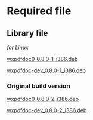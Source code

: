 # Required file #

## Library file ##
_for Linux_

[wxpdfdoc0\_0.8.0-1\_i386.deb](http://cid-80c55e9b203c084c.skydrive.live.com/self.aspx/Library/wxpdfdoc0|_0.8.0-1|_i386.deb)

[wxpdfdoc-dev\_0.8.0-1\_i386.deb](http://cid-80c55e9b203c084c.skydrive.live.com/self.aspx/Library/wxpdfdoc-dev|_0.8.0-1|_i386.deb)

### Original build version ###

[wxpdfdoc0\_0.8.0-2\_i386.deb](http://cid-80c55e9b203c084c.skydrive.live.com/self.aspx/Library/wxpdfdoc0|_0.8.0-2|_i386.deb)

[wxpdfdoc-dev\_0.8.0-2\_i386.deb](http://cid-80c55e9b203c084c.skydrive.live.com/self.aspx/Library/wxpdfdoc-dev|_0.8.0-2|_i386.deb)